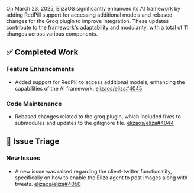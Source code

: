 On March 23, 2025, ElizaOS significantly enhanced its AI framework by adding RedPill support for accessing additional models and rebased changes for the Groq plugin to improve integration. These updates contribute to the framework's adaptability and modularity, with a total of 11 changes across various components.

## ✅ Completed Work
### Feature Enhancements
- Added support for RedPill to access additional models, enhancing the capabilities of the AI framework. [elizaos/eliza#4045](https://github.com/elizaos/eliza/pull/4045)

### Code Maintenance
- Rebased changes related to the groq plugin, which included fixes to submodules and updates to the gitignore file. [elizaos/eliza#4044](https://github.com/elizaos/eliza/pull/4044)

## 🐞 Issue Triage
### New Issues
- A new issue was raised regarding the client-twitter functionality, specifically on how to enable the Eliza agent to post images along with tweets. [elizaos/eliza#4050](https://github.com/elizaos/eliza/issues/4050)